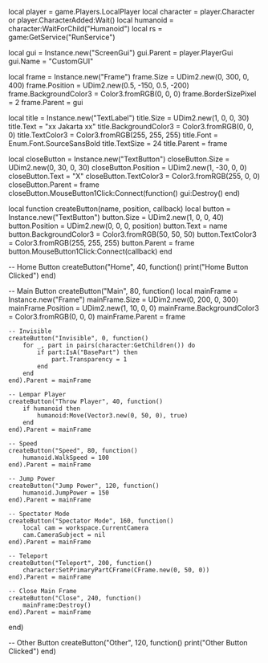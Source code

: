 local player = game.Players.LocalPlayer
local character = player.Character or player.CharacterAdded:Wait()
local humanoid = character:WaitForChild("Humanoid")
local rs = game:GetService("RunService")

local gui = Instance.new("ScreenGui")
gui.Parent = player.PlayerGui
gui.Name = "CustomGUI"

local frame = Instance.new("Frame")
frame.Size = UDim2.new(0, 300, 0, 400)
frame.Position = UDim2.new(0.5, -150, 0.5, -200)
frame.BackgroundColor3 = Color3.fromRGB(0, 0, 0)
frame.BorderSizePixel = 2
frame.Parent = gui

local title = Instance.new("TextLabel")
title.Size = UDim2.new(1, 0, 0, 30)
title.Text = "xx Jakarta xx"
title.BackgroundColor3 = Color3.fromRGB(0, 0, 0)
title.TextColor3 = Color3.fromRGB(255, 255, 255)
title.Font = Enum.Font.SourceSansBold
title.TextSize = 24
title.Parent = frame

local closeButton = Instance.new("TextButton")
closeButton.Size = UDim2.new(0, 30, 0, 30)
closeButton.Position = UDim2.new(1, -30, 0, 0)
closeButton.Text = "X"
closeButton.TextColor3 = Color3.fromRGB(255, 0, 0)
closeButton.Parent = frame
closeButton.MouseButton1Click:Connect(function()
    gui:Destroy()
end)

local function createButton(name, position, callback)
    local button = Instance.new("TextButton")
    button.Size = UDim2.new(1, 0, 0, 40)
    button.Position = UDim2.new(0, 0, 0, position)
    button.Text = name
    button.BackgroundColor3 = Color3.fromRGB(50, 50, 50)
    button.TextColor3 = Color3.fromRGB(255, 255, 255)
    button.Parent = frame
    button.MouseButton1Click:Connect(callback)
end

-- Home Button
createButton("Home", 40, function()
    print("Home Button Clicked")
end)

-- Main Button
createButton("Main", 80, function()
    local mainFrame = Instance.new("Frame")
    mainFrame.Size = UDim2.new(0, 200, 0, 300)
    mainFrame.Position = UDim2.new(1, 10, 0, 0)
    mainFrame.BackgroundColor3 = Color3.fromRGB(0, 0, 0)
    mainFrame.Parent = frame
    
    -- Invisible
    createButton("Invisible", 0, function()
        for _, part in pairs(character:GetChildren()) do
            if part:IsA("BasePart") then
                part.Transparency = 1
            end
        end
    end).Parent = mainFrame

    -- Lempar Player
    createButton("Throw Player", 40, function()
        if humanoid then
            humanoid:Move(Vector3.new(0, 50, 0), true)
        end
    end).Parent = mainFrame

    -- Speed
    createButton("Speed", 80, function()
        humanoid.WalkSpeed = 100
    end).Parent = mainFrame
    
    -- Jump Power
    createButton("Jump Power", 120, function()
        humanoid.JumpPower = 150
    end).Parent = mainFrame
    
    -- Spectator Mode
    createButton("Spectator Mode", 160, function()
        local cam = workspace.CurrentCamera
        cam.CameraSubject = nil
    end).Parent = mainFrame
    
    -- Teleport
    createButton("Teleport", 200, function()
        character:SetPrimaryPartCFrame(CFrame.new(0, 50, 0))
    end).Parent = mainFrame
    
    -- Close Main Frame
    createButton("Close", 240, function()
        mainFrame:Destroy()
    end).Parent = mainFrame
end)

-- Other Button
createButton("Other", 120, function()
    print("Other Button Clicked")
end)